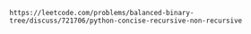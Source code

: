 
	https://leetcode.com/problems/balanced-binary-tree/discuss/721706/python-concise-recursive-non-recursive

